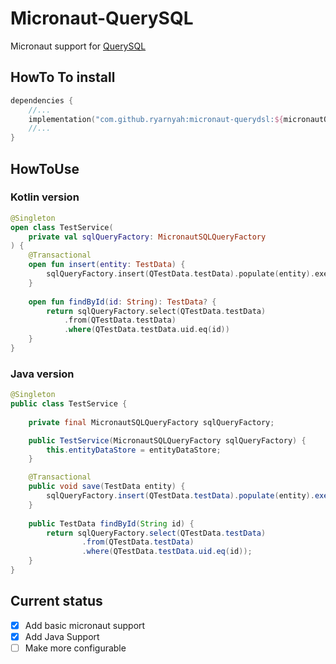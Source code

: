 # Micronaut-QuerySQL

Micronaut support for [QuerySQL](https://github.com/querydsl/querydsl)

## HowTo To install
```kotlin
dependencies {
    //...
    implementation("com.github.ryarnyah:micronaut-querydsl:${micronautQueryDslVersion}")
    //...
}
```

## HowToUse
### Kotlin version
```kotlin
@Singleton
open class TestService(
    private val sqlQueryFactory: MicronautSQLQueryFactory
) {
    @Transactional
    open fun insert(entity: TestData) {
        sqlQueryFactory.insert(QTestData.testData).populate(entity).execute()
    }
    
    open fun findById(id: String): TestData? {
        return sqlQueryFactory.select(QTestData.testData)
            .from(QTestData.testData)
            .where(QTestData.testData.uid.eq(id))
    }
}
```
### Java version
```java
@Singleton
public class TestService {
    
    private final MicronautSQLQueryFactory sqlQueryFactory;

    public TestService(MicronautSQLQueryFactory sqlQueryFactory) {
        this.entityDataStore = entityDataStore;
    }

    @Transactional
    public void save(TestData entity) {
        sqlQueryFactory.insert(QTestData.testData).populate(entity).execute();
    }
    
    public TestData findById(String id) {
        return sqlQueryFactory.select(QTestData.testData)
                .from(QTestData.testData)
                .where(QTestData.testData.uid.eq(id));
    }
}
```

## Current status
- [X] Add basic micronaut support
- [X] Add Java Support
- [ ] Make more configurable
